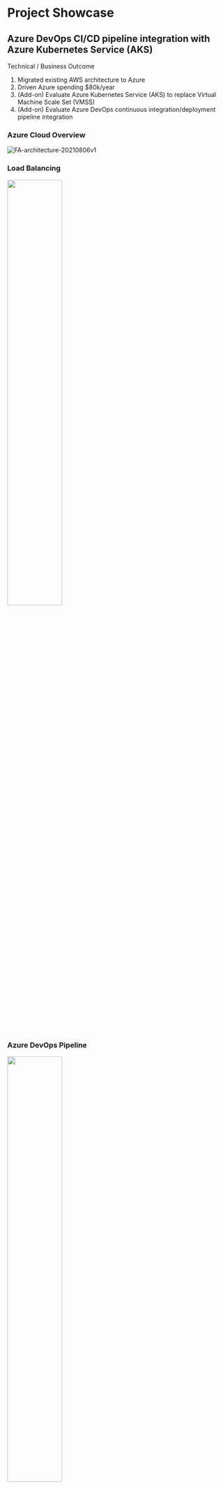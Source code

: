 # Project Showcase

<a name="sec1"/>

## Azure DevOps CI/CD pipeline integration with Azure Kubernetes Service (AKS) 
Technical / Business Outcome
1. Migrated existing AWS architecture to Azure
2. Driven Azure spending $80k/year
3. (Add-on) Evaluate Azure Kubernetes Service (AKS) to replace Virtual Machine Scale Set (VMSS)
4. (Add-on) Evaluate Azure DevOps continuous integration/deployment pipeline integration

### Azure Cloud Overview
![FA-architecture-20210806v1](https://github.com/liam-ng/highlight/assets/90180576/2971ade9-f003-4285-b7fb-7dcc2d2688af)

### Load Balancing
<img src="https://github.com/liam-ng/highlight/assets/90180576/755c5afd-183a-41a5-b494-dd970fab5642" width="50%">


### Azure DevOps Pipeline 
<img src="https://github.com/liam-ng/highlight/assets/90180576/5552c23e-6963-4792-9c92-acf408e44871" width="50%">

Branching Strategy

<img src="https://github.com/liam-ng/highlight/assets/90180576/449a229e-d87d-4ec6-b95e-4de2d005bfd4" width="30%">


## Azure Landing Zone

